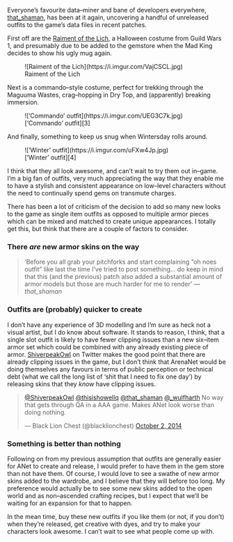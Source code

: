 Everyone’s favourite data–miner and bane of developers everywhere,
[that_shaman][1], has been at it again, uncovering a handful of unreleased
outfits to the game’s data files in recent patches.

First off are the [Raiment of the Lich][2], a Halloween costume from Guild
Wars 1, and presumably due to be added to the gemstore when the Mad King decides
to show his ugly mug again.

<figure>
    ![Raiment of the Lich](https://i.imgur.com/VajCSCL.jpg)
    <figcaption>Raiment of the Lich</figcaption>
</figure>

Next is a commando–style costume, perfect for trekking through the Maguuma
Wastes, crag–hopping in Dry Top, and (apparently) breaking immersion.

<figure>
    ![‘Commando’ outfit](https://i.imgur.com/UEG3C7k.jpg)
    <figcaption>[‘Commando’ outfit][3]</figcaption>
</figure>

And finally, something to keep us snug when Wintersday rolls around.

<figure>
    ![‘Winter’ outfit](https://i.imgur.com/uFXw4Jp.jpg)
    <figcaption>[‘Winter’ outfit][4]</figcaption>
</figure>

I think that they all look awesome, and can’t wait to try them out in–game.
I’m a big fan of outfits, very much appreciating the way that they enable me
to have a stylish and consistent appearance on low–level characters without
the need to continually spend gems on transmute charges.

There has been a lot of criticism of the decision to add so many new looks to
the game as single item outfits as opposed to multiple armor pieces which can
be mixed and matched to create unique appearances. I totally get this, but
think that there are a couple of factors to consider.

### There *are* new armor skins on the way

> ‘Before you all grab your pitchforks and start complaining
> “oh noes outfit” like last the time I’ve tried to post something… do keep in
> mind that this (and the previous) patch also added a substantial amount of
> armor models but those are much harder for me to render’ — <cite>that_shaman</cite>

### Outfits are (probably) quicker to create

I don’t have any experience of 3D modelling and I’m sure as heck not a visual
artist, but I do know about software. It stands to reason, I think, that a single
slot outfit is likely to have fewer clipping issues than a new six–item armor set
which could be combined with any already existing piece of armor. [ShiverpeakOwl][5]
on Twitter makes the good point that there are already clipping issues in the game,
but I don’t think that ArenaNet would be doing themselves any favours in terms of
public perception or technical debt (what we call the long list of ‘shit that I need
to fix one day’) by releasing skins that they *know* have clipping issues.

<blockquote class="twitter-tweet" data-partner="tweetdeck"><p><a href="https://twitter.com/ShiverpeakOwl">@ShiverpeakOwl</a> <a href="https://twitter.com/thisishowellq">@thisishowellq</a> <a href="https://twitter.com/that_shaman">@that_shaman</a> <a href="https://twitter.com/_wulfharth">@_wulfharth</a> No way that gets through QA in a AAA game. Makes ANet look worse than doing nothing.</p>&mdash; Black Lion Chest (@blacklionchest) <a href="https://twitter.com/blacklionchest/status/517678009223237632">October 2, 2014</a></blockquote>
<script async src="//platform.twitter.com/widgets.js" charset="utf-8"></script>


### Something is better than nothing

Following on from my previous assumption that outfits are generally easier for ANet
to create and release, I would prefer to have them in the gem store than not have them.
Of course, I would love to see a swathe of new armor skins added to the wardrobe, and I
believe that they will before too long. My preference would actually be to see some new
skins added to the open world and as non–ascended crafting recipes, but I expect that
we’ll be waiting for an expansion for that to happen.

In the mean time, buy these new outfits if you like them (or not, if you don’t) when
they’re released, get creative with dyes, and try to make your characters look awesome.
I can’t wait to see what people come up with.


[1]: https://twitter.com/that_shaman/
[2]: http://wiki.guildwars.com/wiki/Raiment_of_the_Lich
[3]: http://www.reddit.com/r/Guildwars2/comments/2i0tsh/datamining_new_outfits_from_the_halloween/
[4]: http://www.reddit.com/r/Guildwars2/comments/2i39r5/datamining_another_new_outfit_set_from_the/
[5]: https://twitter.com/ShiverpeakOwl
